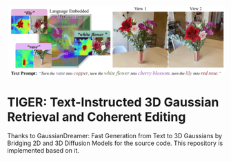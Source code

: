 ![block](./images/teaser.png)
# TIGER: Text-Instructed 3D Gaussian Retrieval and Coherent Editing
Thanks to GaussianDreamer: Fast Generation from Text to 3D Gaussians by Bridging 2D and 3D Diffusion Models for the source code. This repository is implemented based on it.
